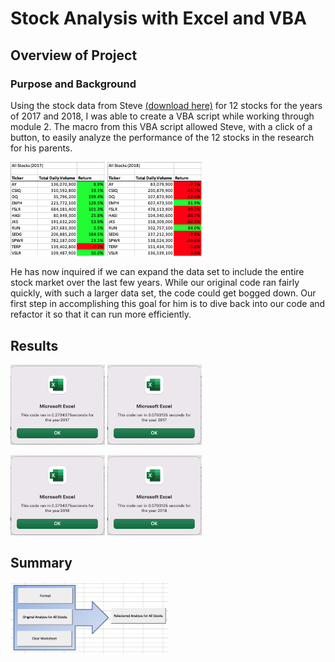 # Stock Analysis with Excel and VBA
## Overview of Project

### Purpose and Background

Using the stock data from Steve [(download here)](https://github.com/Bulzeye89/stock-analysis/blob/main/VBA_Challenge.xlsm) for 12 stocks for the years of 2017 and 2018, I was able to create a VBA script while working through module 2.  The macro from this VBA script allowed Steve, with a click of a button, to easily analyze the performance of the 12 stocks in the research for his parents.  
<p float="left">
<img src="https://github.com/Bulzeye89/stock-analysis/blob/main/Resources/2017%20Stock%20performance.png" width=30% height=30%>
<img src="https://github.com/Bulzeye89/stock-analysis/blob/main/Resources/2018%20Stock%20performance.png" width=30% height=30%>
</p>

He has now inquired if we can expand the data set to include the entire stock market over the last few years.  While our original code ran fairly quickly, with such a larger data set, the code could get bogged down.  Our first step in accomplishing this goal for him is to dive back into our code and refactor it so that it can run more efficiently. 


## Results

<p float="left">
<img src="https://github.com/Bulzeye89/stock-analysis/blob/main/Resources/Run%20Time%202017%20Original%20code%20.png" width=30% height=30%>
<img src="https://github.com/Bulzeye89/stock-analysis/blob/main/Resources/VBA_Challenge_2017.png" width=30% height=30%>
</p>  


<p float="left">
<img src="https://github.com/Bulzeye89/stock-analysis/blob/main/Resources/Run%20time%202018%20original%20code.png" width=30% height=30%>
<img src="https://github.com/Bulzeye89/stock-analysis/blob/main/Resources/VBA_Challenge_2018.png" width=30% height=30%>
</p>  

## Summary

<img src="https://github.com/Bulzeye89/stock-analysis/blob/main/Resources/Stock%20analysis%20buttons.png" width=50% height=50%>
